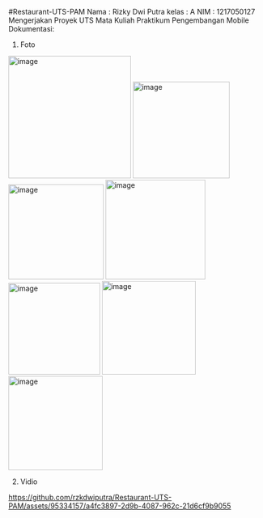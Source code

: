 #Restaurant-UTS-PAM
Nama  : Rizky Dwi Putra
kelas : A
NIM  : 1217050127
Mengerjakan Proyek UTS Mata Kuliah Praktikum Pengembangan Mobile
Dokumentasi:
1. Foto
  <img width="242" alt="image" src="https://github.com/rzkdwiputra/Restaurant-UTS-PAM/assets/95334157/d6930dd0-da59-49f5-8e18-835e75194ab8">
  <img width="191" alt="image" src="https://github.com/rzkdwiputra/Restaurant-UTS-PAM/assets/95334157/d562c5b6-b26e-417a-8ce1-3f1ad9d392f9">
  <img width="188" alt="image" src="https://github.com/rzkdwiputra/Restaurant-UTS-PAM/assets/95334157/8ca6b4ad-5c45-46ce-a4cc-682481a775c9">
  <img width="197" alt="image" src="https://github.com/rzkdwiputra/Restaurant-UTS-PAM/assets/95334157/95e9adac-7e8f-4b5d-90ed-16ec944402f5">
  <img width="181" alt="image" src="https://github.com/rzkdwiputra/Restaurant-UTS-PAM/assets/95334157/62dce34c-9980-4b5b-9874-4d67c3d55a4c">
  <img width="185" alt="image" src="https://github.com/rzkdwiputra/Restaurant-UTS-PAM/assets/95334157/92639c2b-09b0-44f2-9288-870e364d3d42">
  <img width="186" alt="image" src="https://github.com/rzkdwiputra/Restaurant-UTS-PAM/assets/95334157/651875af-3ea0-411a-9132-43c2f6216ced">

2. Vidio

https://github.com/rzkdwiputra/Restaurant-UTS-PAM/assets/95334157/a4fc3897-2d9b-4087-962c-21d6cf9b9055







